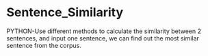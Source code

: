 # Sentence_Similarity
PYTHON-Use different methods to calculate the similarity between 2 sentences, and input one sentence, we can find out the most similar sentence from the corpus.
